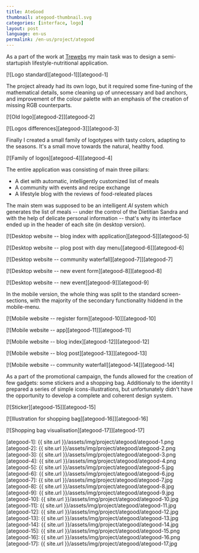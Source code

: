 ```yaml
---
title: AteGood
thumbnail: ategood-thumbnail.svg
categories: [interface, logo]
layout: post
language: en-us
permalink: /en-us/project/ategood
---
```


As a part of the work at [Trewebs](http://trewebs.com) my main task was to design a semi-startupish lifestyle-nutritional application.

[![Logo standard][ategood-1]][ategood-1]

The project already had its own logo, but it required some fine-tuning of the mathematical details, some cleaning up of unnecessary and bad anchors, and improvement of the colour palette with an emphasis of the creation of missing RGB counterparts.

[![Old logo][ategood-2]][ategood-2]

[![Logos differences][ategood-3]][ategood-3]

Finally I created a small family of logotypes with tasty colors, adapting to the seasons. It's a small move towards the natural, healthy food.

[![Family of logos][ategood-4]][ategood-4]

The entire application was consisting of main three pillars:

- A diet with automatic, intelligently customized list of meals
- A community with events and recipe exchange
- A lifestyle blog with the reviews of food-releated places

The main stem was supposed to be an intelligent _AI_ system which generates the list of meals -- under the control of the Dietitian Sandra and with the help of delicate personal information -- that's why its interface ended up in the header of each site (in desktop version).

[![Desktop website -- blog index with application][ategood-5]][ategood-5]

[![Desktop website -- plog post with day menu][ategood-6]][ategood-6]

[![Desktop website -- community waterfall][ategood-7]][ategood-7]

[![Desktop website -- new event form][ategood-8]][ategood-8]

[![Desktop website -- new event][ategood-9]][ategood-9]

In the mobile version, the whole thing was split to the standard screen-sections, with the majority of the secondary functionality hiddend in the mobile-menu.

[![Mobile website -- register form][ategood-10]][ategood-10]

[![Mobile website -- app][ategood-11]][ategood-11]

[![Mobile website -- blog index][ategood-12]][ategood-12]

[![Mobile website -- blog post][ategood-13]][ategood-13]

[![Mobile website -- community waterfall][ategood-14]][ategood-14]

As a part of the promotional campaign, the funds allowed for the creation of few gadgets: some stickers and a shopping bag. Additionaly to the identity I prepared a series of simple icons-illustrations, but unfortunately didn't have the opportunity to develop a complete and coherent design system.

[![Sticker][ategood-15]][ategood-15]

[![Illustration for shopping bag][ategood-16]][ategood-16]

[![Shopping bag visualisation][ategood-17]][ategood-17]

[ategood-1]: {{ site.url }}/assets/img/project/ategood/ategood-1.png
[ategood-2]: {{ site.url }}/assets/img/project/ategood/ategood-2.png
[ategood-3]: {{ site.url }}/assets/img/project/ategood/ategood-3.png
[ategood-4]: {{ site.url }}/assets/img/project/ategood/ategood-4.png
[ategood-5]: {{ site.url }}/assets/img/project/ategood/ategood-5.jpg
[ategood-6]: {{ site.url }}/assets/img/project/ategood/ategood-6.jpg
[ategood-7]: {{ site.url }}/assets/img/project/ategood/ategood-7.jpg
[ategood-8]: {{ site.url }}/assets/img/project/ategood/ategood-8.jpg
[ategood-9]: {{ site.url }}/assets/img/project/ategood/ategood-9.jpg
[ategood-10]: {{ site.url }}/assets/img/project/ategood/ategood-10.jpg
[ategood-11]: {{ site.url }}/assets/img/project/ategood/ategood-11.jpg
[ategood-12]: {{ site.url }}/assets/img/project/ategood/ategood-12.jpg
[ategood-13]: {{ site.url }}/assets/img/project/ategood/ategood-13.jpg
[ategood-14]: {{ site.url }}/assets/img/project/ategood/ategood-14.jpg
[ategood-15]: {{ site.url }}/assets/img/project/ategood/ategood-15.png
[ategood-16]: {{ site.url }}/assets/img/project/ategood/ategood-16.png
[ategood-17]: {{ site.url }}/assets/img/project/ategood/ategood-17.jpg
